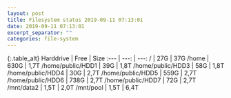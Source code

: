 ```yaml
---
layout: post
title: Filesystem status 2019-09-11 07:13:01
date: 2019-09-11 07:13:01
excerpt_separator: ""
categories: file-system
---
```

{:.table_alt}
Harddrive | Free | Size
:--- | ---: | ---:
/ | 27G | 37G
/home | 630G | 1,7T
/home/public/HDD1 | 39G | 1,8T
/home/public/HDD3 | 58G | 1,8T
/home/public/HDD4 | 30G | 2,7T
/home/public/HDD5 | 559G | 2,7T
/home/public/HDD6 | 738G | 2,7T
/home/public/HDD7 | 72G | 2,7T
/mnt/data2 | 1,5T | 2,0T
/mnt/pool | 1,5T | 6,4T
